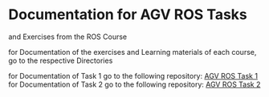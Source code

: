 # Documentation for AGV ROS Tasks

and Exercises from the ROS Course

for Documentation of the exercises and Learning materials of each course, go to the respective Directories

for Documentation of Task 1 go to the following repository: [AGV ROS Task 1](https://github.com/real-Sandip-Das/pub_sub_comm) \
for Documentation of Task 2 go to the following repository: [AGV ROS Task 2](https://github.com/real-Sandip-Das/noisy_turtle_playback)
